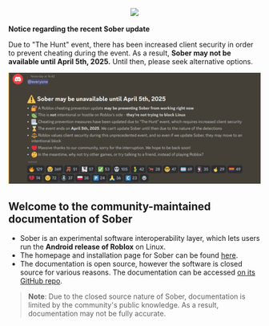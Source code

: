 <p align="center">
  <img style="max-width: 30%" src="../../sober.svg">
</p>

<div class="warning">

  **Notice regarding the recent Sober update**
  
  Due to "The Hunt" event, there has been increased client security in order to prevent cheating during the event. As a result, **Sober may not be available until April 5th, 2025.** Until then, please seek alternative options.

  ![discord message regarding the ongoing disruption of sober](./itsSoverForNow.png)

</div>

## Welcome to the community-maintained documentation of Sober

- Sober is an experimental software interoperability layer, which lets users run the **Android release of Roblox** on Linux.
- The homepage and installation page for Sober can be found [here](https://sober.vinegarhq.org/).
- The documentation is open source, however the software is closed source for various reasons. The documentation can be accessed [on its GitHub repo](https://github.com/vinegarhq/vinegarhq.github.io).
> **Note**: Due to the closed source nature of Sober, documentation is limited by the community's public knowledge. As a result, documentation may not be fully accurate.
